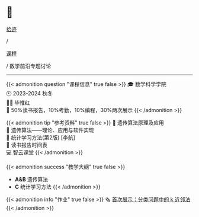 # 🏫


<div class="nav-tab">
  <a href="../../../cages"><p class="not">拾迹</p></a><p class="not">/</p>
  <a href="../"><p class="not">课程</p></a>
  <p class="now">/&nbsp;数学前沿专题讨论</p>
</div>

---

{{< admonition question "课程信息" true false >}}
🎓 数学科学学院<br>
🕙 2023-2024 秋冬<br>
🧑‍🏫 毕惟红<br>
📝 50%读书报告，10%考勤，10%编程，30%两次展示
{{< /admonition >}}

{{< admonition tip "参考资料" true false >}}
📓 遗传算法原理及应用<br>
📓 遗传算法——理论、应用与软件实现<br>
📓 统计学习方法(第2版) [李航]<br>
📑 读书报告时间表<br>
💻 智云课堂
{{< /admonition >}}

{{< admonition success "教学大纲" true false >}}
- **A&B** 遗传算法
- **C** 统计学习方法
{{< /admonition >}}

{{< admonition info "作业" true false >}}
🗞️ [首次展示：分类问题中的 k 近邻法](../../../qianyan)
{{< /admonition >}}

